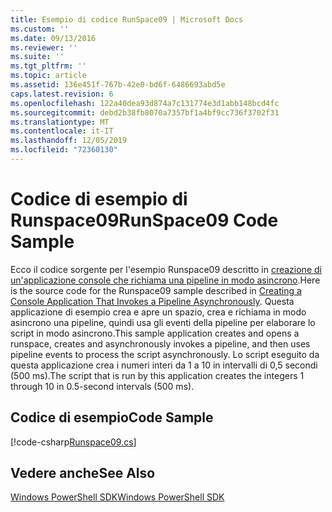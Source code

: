 ```yaml
---
title: Esempio di codice RunSpace09 | Microsoft Docs
ms.custom: ''
ms.date: 09/13/2016
ms.reviewer: ''
ms.suite: ''
ms.tgt_pltfrm: ''
ms.topic: article
ms.assetid: 136e451f-767b-42e0-bd6f-6486693abd5e
caps.latest.revision: 6
ms.openlocfilehash: 122a40dea93d874a7c131774e3d1abb148bcd4fc
ms.sourcegitcommit: debd2b38fb8070a7357bf1a4bf9cc736f3702f31
ms.translationtype: MT
ms.contentlocale: it-IT
ms.lasthandoff: 12/05/2019
ms.locfileid: "72360130"
---
```

# <a name="runspace09-code-sample"></a><span data-ttu-id="a7ef4-102">Codice di esempio di Runspace09</span><span class="sxs-lookup"><span data-stu-id="a7ef4-102">RunSpace09 Code Sample</span></span>

<span data-ttu-id="a7ef4-103">Ecco il codice sorgente per l'esempio Runspace09 descritto in [creazione di un'applicazione console che richiama una pipeline in modo asincrono](https://msdn.microsoft.com/en-us/198c1c94-2a06-457e-93ce-c0d910618e47).</span><span class="sxs-lookup"><span data-stu-id="a7ef4-103">Here is the source code for the Runspace09 sample described in [Creating a Console Application That Invokes a Pipeline Asynchronously](https://msdn.microsoft.com/en-us/198c1c94-2a06-457e-93ce-c0d910618e47).</span></span> <span data-ttu-id="a7ef4-104">Questa applicazione di esempio crea e apre un spazio, crea e richiama in modo asincrono una pipeline, quindi usa gli eventi della pipeline per elaborare lo script in modo asincrono.</span><span class="sxs-lookup"><span data-stu-id="a7ef4-104">This sample application creates and opens a runspace, creates and asynchronously invokes a pipeline, and then uses pipeline events to process the script asynchronously.</span></span> <span data-ttu-id="a7ef4-105">Lo script eseguito da questa applicazione crea i numeri interi da 1 a 10 in intervalli di 0,5 secondi (500 ms).</span><span class="sxs-lookup"><span data-stu-id="a7ef4-105">The script that is run by this application creates the integers 1 through 10 in 0.5-second intervals (500 ms).</span></span>

## <a name="code-sample"></a><span data-ttu-id="a7ef4-106">Codice di esempio</span><span class="sxs-lookup"><span data-stu-id="a7ef4-106">Code Sample</span></span>

[!code-csharp[Runspace09.cs](../../../../powershell-sdk-samples/SDK-2.0/csharp/Runspace09/Runspace09.cs#L11-L113 "Runspace09.cs")]

## <a name="see-also"></a><span data-ttu-id="a7ef4-107">Vedere anche</span><span class="sxs-lookup"><span data-stu-id="a7ef4-107">See Also</span></span>

[<span data-ttu-id="a7ef4-108">Windows PowerShell SDK</span><span class="sxs-lookup"><span data-stu-id="a7ef4-108">Windows PowerShell SDK</span></span>](../windows-powershell-reference.md)
